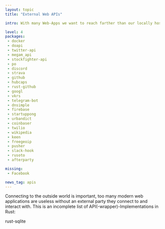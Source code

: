 ```yaml
---
layout: topic
title: "External Web APIs"

intro: With many Web-Apps we want to reach farther than our locally hosted services and reach APIs hosted by other platforms and services outside our network. While there are a number of them, many are just first version and others (like Facebook) are still absent, leaving a lot of room for improvement.

level: 4
packages:
 - docker
 - doapi
 - twitter-api
 - megam_api
 - stockfighter-api
 - po
 - discord
 - strava
 - github
 - hubcaps
 - rust-github
 - googl
 - vkrs
 - telegram-bot
 - dnsimple
 - firebase
 - startuppong
 - urbandict
 - coinbaser
 - twilio
 - wikipedia
 - keen
 - freegeoip
 - pusher
 - slack-hook
 - rusoto
 - afterparty

missing:
 - Facebook

news_tag: apis
---
```


Connecting to the outside world is important, too many modern web applications are useless without an external party they connect to and interact with. This is an incomplete list of API(-wrapper)-Implementations in Rust:

rust-sqlite
